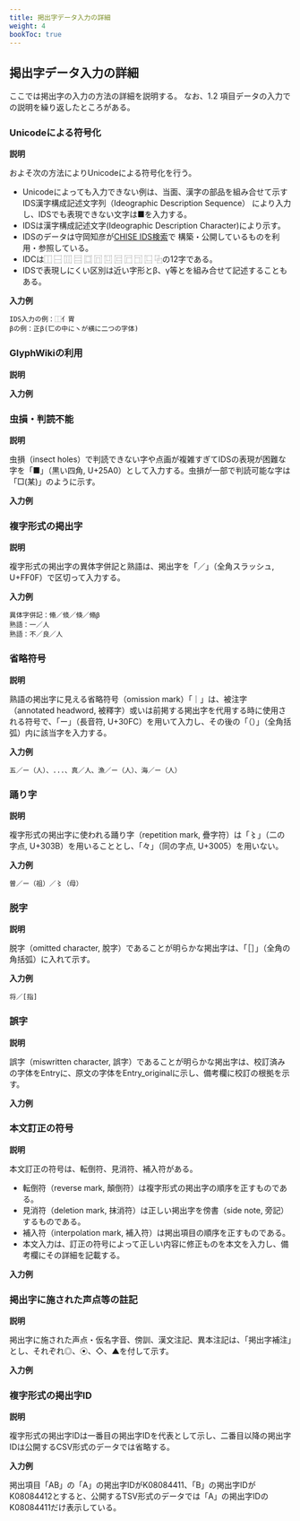 ```yaml
---
title: 掲出字データ入力の詳細
weight: 4
bookToc: true
---
```


## 掲出字データ入力の詳細

ここでは掲出字の入力の方法の詳細を説明する。
なお、1.2 項目データの入力での説明を繰り返したところがある。


### Unicodeによる符号化

**説明**

およそ次の方法によりUnicodeによる符号化を行う。

* Unicodeによっても入力できない例は、当面、漢字の部品を組み合せて示す
IDS漢字構成記述文字列（Ideographic Description Sequence）
により入力し、IDSでも表現できない文字は■を入力する。
* IDSは漢字構成記述文字(Ideographic Description Character)により示す。
* IDSのデータは守岡知彦が[CHISE IDS検索](https://www.chise.org/ids-find)で
構築・公開しているものを利用・参照している。
* IDCは⿰	⿱	⿲	⿳	⿴	⿵	⿶	⿷	⿸	⿹	⿺	⿻の12字である。
* IDSで表現しにくい区別は近い字形とβ、γ等とを組み合せて記述することもある。



**入力例**

    IDS入力の例：⿰亻胃
    βの例：正β(匸の中にヽが横に二つの字体)

### GlyphWikiの利用

**説明**

**入力例**

### 虫損・判読不能

**説明**

虫損（insect holes）で判読できない字や点画が複雑すぎてIDSの表現が困難な字を「■」（黒い四角, U+25A0）として入力する。虫損が一部で判読可能な字は「□(某)」のように示す。

**入力例**

### 複字形式の掲出字

**説明**

複字形式の掲出字の異体字併記と熟語は、掲出字を「／」（全角スラッシュ, U+FF0F）で区切って入力する。

**入力例**

    異体字併記：翛／倐／倏／翛β
    熟語：一／人
    熟語：不／良／人

### 省略符号

**説明**

熟語の掲出字に見える省略符号（omission mark）「｜」は、被注字（annotated headword, 被釋字）或いは前掲する掲出字を代用する時に使用される符号で、「ー」（長音符, U+30FC）を用いて入力し、その後の「（）」（全角括弧）内に該当字を入力する。

**入力例**

    五／ー（人）、...、真／人、漁／ー（人）、海／ー（人）


### 踊り字

**説明**

複字形式の掲出字に使われる踊り字（repetition mark, 疊字符）は「〻」（二の字点, U+303B）を用いることとし、「々」（同の字点, U+3005）を用いない。

**入力例**

    曽／ー（祖）／〻（母）

### 脱字

**説明**

脱字（omitted character, 脫字）であることが明らかな掲出字は、「［］」（全角の角括弧）に入れて示す。

**入力例**

    将／[指]

### 誤字

**説明**

誤字（miswritten character, 誤字）であることが明らかな掲出字は、校訂済みの字体をEntryに、原文の字体をEntry_originalに示し、備考欄に校訂の根拠を示す。

**入力例**


### 本文訂正の符号

**説明**


本文訂正の符号は、転倒符、見消符、補入符がある。

* 転倒符（reverse mark, 顛倒符）は複字形式の掲出字の順序を正すものである。
* 見消符（deletion mark, 抹消符）は正しい掲出字を傍書（side note, 旁記）するものである。
* 補入符（interpolation mark, 補入符）は掲出項目の順序を正すものである。
* 本文入力は、訂正の符号によって正しい内容に修正ものを本文を入力し、備考欄にその詳細を記載する。

**入力例**

### 掲出字に施された声点等の註記

**説明**

掲出字に施された声点・仮名字音、傍訓、漢文注記、異本注記は、「掲出字補注」とし、それぞれ◎、⦿、◇、▲を付して示す。

**入力例**

### 複字形式の掲出字ID

**説明**

複字形式の掲出字IDは一番目の掲出字IDを代表として示し、二番目以降の掲出字IDは公開するCSV形式のデータでは省略する。

**入力例**

掲出項目「AB」の「A」の掲出字IDがK08084411、「B」の掲出字IDがK08084412とすると、公開するTSV形式のデータでは「A」の掲出字IDのK08084411だけ表示している。
